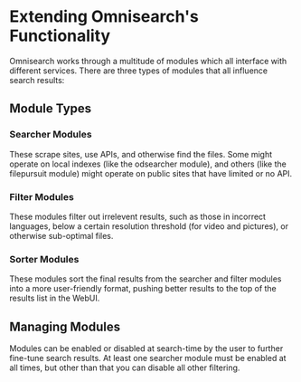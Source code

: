 # Extending Omnisearch's Functionality

Omnisearch works through a multitude of modules which all interface with different services. There are three types of modules that all influence search results:

## Module Types

### Searcher Modules

These scrape sites, use APIs, and otherwise find the files. Some might operate on local indexes (like the odsearcher module), and others (like the filepursuit module) might operate on public sites that have limited or no API.

### Filter Modules

These modules filter out irrelevent results, such as those in incorrect languages, below a certain resolution threshold (for video and pictures), or otherwise sub-optimal files.

### Sorter Modules

These modules sort the final results from the searcher and filter modules into a more user-friendly format, pushing better results to the top of the results list in the WebUI.

## Managing Modules

Modules can be enabled or disabled at search-time by the user to further fine-tune search results. At least one searcher module must be enabled at all times, but other than that you can disable all other filtering.